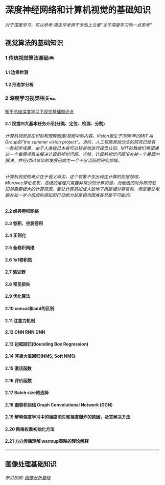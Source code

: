 # 深度神经网络和计算机视觉的基础知识
###### 对于深度学习，可以参考 周志华老师于专知上文章"关于深度学习的一点思考"

## 视觉算法的基础知识


### 1 传统视觉算法基础🚲

#### 1.1 边缘检测

#### 1.2 形态学分析

### 2 深度学习视觉相关🏎

[知乎总结深度学习下视觉基础知识点](https://zhuanlan.zhihu.com/p/58776542)

#### 2.1 视觉四大基本任务介绍(分类、定位、检测、分割)

  ###### 计算机视觉旨在识别和理解图像/视频中的内容。Vision诞生于1966年的MIT AI Group的"the summer vision project"。当时，人工智能其他分支的研究已经有一些初步成果，由于人类自己本身可以轻易地进行视觉认知，MIT的教授们希望通过一个暑假项目来解决计算机视觉问题。当然，计算机视觉问题没有被一个暑期内解决，并经过50余年的发展已成为一个十分活跃的研究领域。
  
  ###### 计算机视觉的难点在于语义鸿沟，这个现象不仅出现在计算机视觉领域，Moravec悖论发现，高级的推理只需要非常少的计算资源，而低级的对外界的感知却需要极大的计算资源。要让计算机如成人般地下棋是相对容易的，但是要让电脑有如一岁小孩般的感知和行动能力却是相当困难甚至是不可能的。
  
  ###### 


#### 2.2 经典卷积网络



#### 2.3 卷积、空洞卷积


#### 2.4 正则化


#### 2.5 全卷积网络


#### 2.6 1x1卷积核


#### 2.7 感受野


#### 2.8 常见损失


#### 2.9 优化算法


#### 2.10 concat和add的区别


#### 2.11 注意力机制


#### 2.12 CNN RNN DNN


#### 2.13 边框回归(Bounding Box Regression)


#### 2.14 非极大值回归(NMS, Soft NMS)


#### 2.15 激活函数


#### 2.16 评价函数


#### 2.17 Batch size的选择


#### 2.18 图卷积网络 Graph Convolutional Network (GCN)


#### 2.19 解释深度学习中的梯度消失和梯度爆炸的原因，及其解决方法


#### 2.20 网络权重初始化方法


#### 2.21 方向传播理解  warmup策略的理论解释


******
## 图像处理基础知识
###### 参见视频: [图像分析基础](https://www.bilibili.com/video/BV1wL411s7NX?spm_id_from=333.999.0.0)














